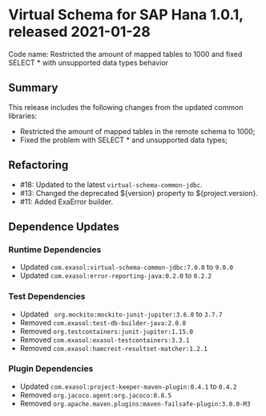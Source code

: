 # Virtual Schema for SAP Hana 1.0.1, released 2021-01-28

Code name: Restricted the amount of mapped tables to 1000 and fixed SELECT * with unsupported data types behavior

## Summary

This release includes the following changes from the updated common libraries:

- Restricted the amount of mapped tables in the remote schema to 1000;
- Fixed the problem with SELECT * and unsupported data types;

## Refactoring

* #18: Updated to the latest `virtual-schema-common-jdbc`.
* #13: Changed the deprecated ${version} property to ${project.version}.
* #11: Added ExaError builder.

## Dependence Updates

### Runtime Dependencies

* Updated `com.exasol:virtual-schema-common-jdbc:7.0.0` to `9.0.0`
* Updated `com.exasol:error-reporting-java:0.2.0` to `0.2.2`

### Test Dependencies

* Updated ` org.mockito:mockito-junit-jupiter:3.6.0` to `3.7.7`
* Removed `com.exasol:test-db-builder-java:2.0.0`
* Removed `org.testcontainers:junit-jupiter:1.15.0`
* Removed `com.exasol:exasol-testcontainers:3.3.1`
* Removed `com.exasol:hamcrest-resultset-matcher:1.2.1`

### Plugin Dependencies

* Updated `com.exasol:project-keeper-maven-plugin:0.4.1` to `0.4.2`
* Removed `org.jacoco.agent:org.jacoco:0.8.5`
* Removed `org.apache.maven.plugins:maven-failsafe-plugin:3.0.0-M3`
